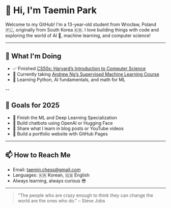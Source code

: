 # 👋 Hi, I'm Taemin Park

Welcome to my GitHub! I'm a 13-year-old student from Wrocław, Poland 🇵🇱, originally from South Korea 🇰🇷. I love building things with code and exploring the world of AI 🤖, machine learning, and computer science!

---

## 🚀 What I'm Doing

- ✅ Finished [CS50x: Harvard’s Introduction to Computer Science](https://cs50.harvard.edu/x/)
- 📘 Currently taking [Andrew Ng’s Supervised Machine Learning Course](https://www.coursera.org/learn/machine-learning)
- 🧠 Learning Python, AI fundamentals, and math for ML

--

## 🎯 Goals for 2025

- 🧠 Finish the ML and Deep Learning Specialization
- 🧪 Build chatbots using OpenAI or Hugging Face
- 📝 Share what I learn in blog posts or YouTube videos
- 🔧 Build a portfolio website with GitHub Pages

---

## 📫 How to Reach Me

- Email: taemin.chess@gmail.com
- Languages: 🇰🇷 Korean, 🇬🇧 English
- Always learning, always curious 😎

---

> "The people who are crazy enough to think they can change the world are the ones who do." – Steve Jobs
